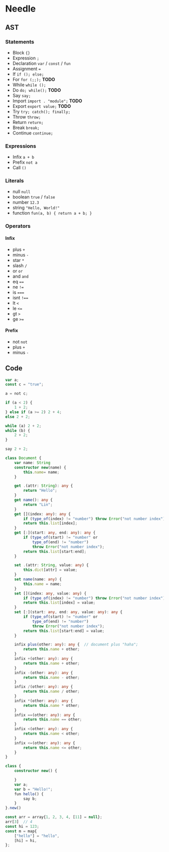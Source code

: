 # Needle

## AST

### Statements

- Block `{}`
- Expression `;`
- Declaration `var` / `const` / `fun`
- Assignment `=`
- If `if (); else;`
- For `for (;;);` **TODO**
- While `while ();`
- Do `do; while();` **TODO**
- Say `say;`
- Import `import . "module";` **TODO**
- Export `export value;` **TODO**
- Try `try; catch(); finally;`
- Throw `throw;`
- Return `return;`
- Break `break;`
- Continue `continue;`

### Expressions

- Infix `a + b`
- Prefix `not a`
- Call `()`

### Literals

- null `null`
- boolean `true` / `false`
- number `12.3`
- string `"Hello, World!"`
- function `fun(a, b) { return a + b; }`

### Operators

#### Infix

- plus `+`
- minus `-`
- star `*`
- slash `/`
- or `or`
- and `and`
- eq `==`
- ne `!=`
- is `===`
- isnt `!==`
- lt `<`
- le `<=`
- gt `>`
- ge `>=`

#### Prefix

- not `not`
- plus `+`
- minus `-`

## Code

```typescript
var a;
const c = "true";

a = not c;

if (a < 2) {
    1 + 2;
} else if (a >= 2) 2 + 4;
else 2 + 2;

while (a) 2 + 2;
while (b) {
    2 + 2;
}

say 2 + 2;

class Document {
    var name: String
    constructor new(name) {
        this.name= name;
    }

    get .(attr: String): any {
        return "Hello";
    }
    get name(): any {
        return "Lin";
    }
    get [](index: any): any {
        if (type_of(index) != "number") throw Error("not number index");
        return this.list[index];
    }
    get [:](start: any, end: any): any {
        if (type_of(start) != "number" or
            type_of(end) != "number")
            throw Error("not number index");
        return this.list[start:end];
    }

    set .(attr: String, value: any) {
        this.dict[attr] = value;
    }
    set name(name: any) {
        this.name = name;
    }
    set [](index: any, value: any) {
        if (type_of(index) != "number") throw Error("not number index");
        return this.list[index] = value;
    }
    set [:](start: any, end: any, value: any): any {
        if (type_of(start) != "number" or
            type_of(end) != "number")
            throw Error("not number index");
        return this.list[start:end] = value;
    }

    infix plus(other: any): any {  // document plus "haha";
        return this.name + other;
    }
    infix +(other: any): any {
        return this.name + other;
    }
    infix -(other: any): any {
        return this.name - other;
    }
    infix /(other: any): any {
        return this.name / other;
    }
    infix *(other: any): any {
        return this.name * other;
    }
    infix ==(other: any): any {
        return this.name == other;
    }
    infix <(other: any): any {
        return this.name < other;
    }
    infix <=(other: any): any {
        return this.name <= other;
    }
}

class {
    constructor new() {

    }
    var a;
    var b = "Hello!";
    fun hello() {
        say b;
    }
}.new()

const arr = array{1, 2, 3, 4, [11] = null};
arr[3]  // 4
const hi = 123;
const m = map{
    ["hello"] = "hello",
    [hi] = hi,
};

```
